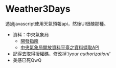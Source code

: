 # Weather3Days
透過javascript使用天氣預報api，然後UI很醜那種。
+ 資料：中央氣象局
  + [開發指南](https://opendata.cwb.gov.tw/devManual/insrtuction)
  + [中央氣象局開放資料平臺之資料擷取API](https://opendata.cwb.gov.tw/dist/opendata-swagger.html)
+ 記得去取得授權碼，修改掉‵/*your authorization*/‵
+ 美感已死QwQ
